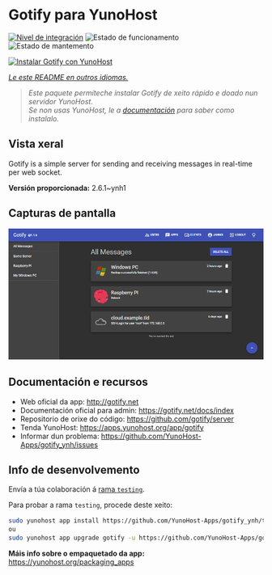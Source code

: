 <!--
NOTA: Este README foi creado automáticamente por <https://github.com/YunoHost/apps/tree/master/tools/readme_generator>
NON debe editarse manualmente.
-->

# Gotify para YunoHost

[![Nivel de integración](https://dash.yunohost.org/integration/gotify.svg)](https://ci-apps.yunohost.org/ci/apps/gotify/) ![Estado de funcionamento](https://ci-apps.yunohost.org/ci/badges/gotify.status.svg) ![Estado de mantemento](https://ci-apps.yunohost.org/ci/badges/gotify.maintain.svg)

[![Instalar Gotify con YunoHost](https://install-app.yunohost.org/install-with-yunohost.svg)](https://install-app.yunohost.org/?app=gotify)

*[Le este README en outros idiomas.](./ALL_README.md)*

> *Este paquete permíteche instalar Gotify de xeito rápido e doado nun servidor YunoHost.*  
> *Se non usas YunoHost, le a [documentación](https://yunohost.org/install) para saber como instalalo.*

## Vista xeral

Gotify is a simple server for sending and receiving messages in real-time per web socket.


**Versión proporcionada:** 2.6.1~ynh1

## Capturas de pantalla

![Captura de pantalla de Gotify](./doc/screenshots/ui.png)

## Documentación e recursos

- Web oficial da app: <http://gotify.net>
- Documentación oficial para admin: <https://gotify.net/docs/index>
- Repositorio de orixe do código: <https://github.com/gotify/server>
- Tenda YunoHost: <https://apps.yunohost.org/app/gotify>
- Informar dun problema: <https://github.com/YunoHost-Apps/gotify_ynh/issues>

## Info de desenvolvemento

Envía a túa colaboración á [rama `testing`](https://github.com/YunoHost-Apps/gotify_ynh/tree/testing).

Para probar a rama `testing`, procede deste xeito:

```bash
sudo yunohost app install https://github.com/YunoHost-Apps/gotify_ynh/tree/testing --debug
ou
sudo yunohost app upgrade gotify -u https://github.com/YunoHost-Apps/gotify_ynh/tree/testing --debug
```

**Máis info sobre o empaquetado da app:** <https://yunohost.org/packaging_apps>
